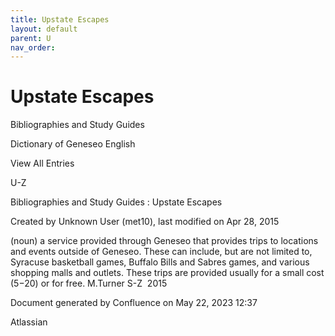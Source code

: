 ```yaml
---
title: Upstate Escapes
layout: default
parent: U
nav_order:
---
```


# Upstate Escapes

Bibliographies and Study Guides

Dictionary of Geneseo English

View All Entries

U-Z

Bibliographies and Study Guides : Upstate Escapes

Created by  Unknown User (met10), last modified on Apr 28, 2015

(noun) a service provided through Geneseo that provides trips to locations and events outside of Geneseo. These can include, but are not limited to, Syracuse basketball games, Buffalo Bills and Sabres games, and various shopping malls and outlets. These trips are provided usually for a small cost ($5-$20) or for free. M.Turner S-Z  2015

Document generated by Confluence on May 22, 2023 12:37

Atlassian

